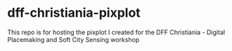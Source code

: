 # dff-christiania-pixplot
This repo is for hosting the pixplot I created for the DFF Christiania - Digital Placemaking and Soft City Sensing workshop
